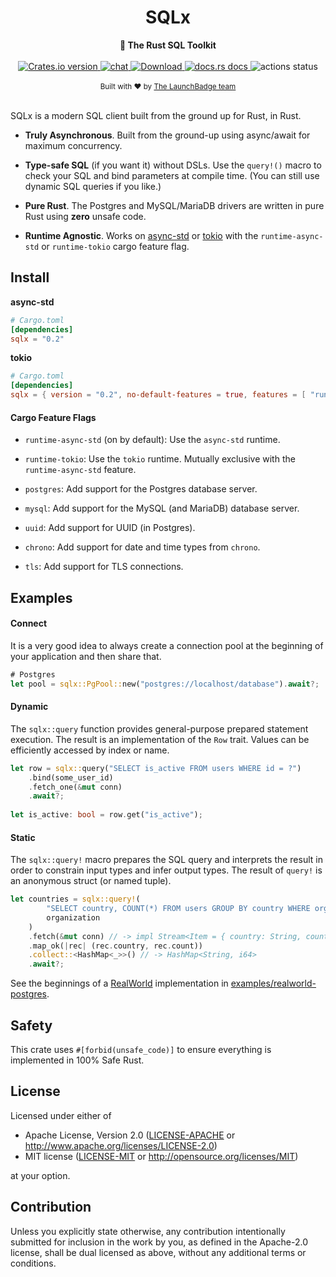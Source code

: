 <h1 align="center">SQLx</h1>
<div align="center">
 <strong>
   🧰 The Rust SQL Toolkit
 </strong>
</div>

<br />

<div align="center">
  <!-- Version -->
  <a href="https://crates.io/crates/sqlx">
    <img src="https://img.shields.io/crates/v/sqlx.svg?style=flat-square"
    alt="Crates.io version" />
  </a>
  <!-- Discord -->
  <a href="https://discord.gg/uuruzJ7">
    <img src="https://img.shields.io/discord/665528275556106240?style=flat-square" alt="chat" />
  </a>
  <!-- Downloads -->
  <a href="https://crates.io/crates/sqlx">
    <img src="https://img.shields.io/crates/d/sqlx.svg?style=flat-square"
      alt="Download" />
  </a>
  <!-- Docs -->
  <a href="https://docs.rs/sqlx">
    <img src="https://img.shields.io/badge/docs-latest-blue.svg?style=flat-square"
      alt="docs.rs docs" />
  </a>
  <!-- Github Actions -->
  <img src="https://img.shields.io/github/workflow/status/launchbadge/sqlx/Rust?style=flat-square" alt="actions status" />
</div>

<br />

<div align="center">
  <sub>Built with ❤️ by <a href="https://launchbadge.com">The LaunchBadge team</a>
</div>

<br />

SQLx is a modern SQL client built from the ground up for Rust, in Rust.

 * **Truly Asynchronous**. Built from the ground-up using async/await for maximum concurrency.

 * **Type-safe SQL** (if you want it) without DSLs. Use the `query!()` macro to check your SQL and bind parameters at 
 compile time. (You can still use dynamic SQL queries if you like.)

 * **Pure Rust**. The Postgres and MySQL/MariaDB drivers are written in pure Rust using **zero** unsafe code.
 
 * **Runtime Agnostic**. Works on [async-std](https://crates.io/crates/async-std) or [tokio](https://crates.io/crates/tokio) with the `runtime-async-std` or `runtime-tokio` cargo feature flag.

## Install

**async-std**

```toml
# Cargo.toml
[dependencies]
sqlx = "0.2"
```

**tokio**

```toml
# Cargo.toml
[dependencies]
sqlx = { version = "0.2", no-default-features = true, features = [ "runtime-tokio", "macros" ] } 
```

#### Cargo Feature Flags

 * `runtime-async-std` (on by default): Use the `async-std` runtime.
 
 * `runtime-tokio`: Use the `tokio` runtime. Mutually exclusive with the `runtime-async-std` feature.
 
 * `postgres`: Add support for the Postgres database server.
 
 * `mysql`: Add support for the MySQL (and MariaDB) database server.
 
 * `uuid`: Add support for UUID (in Postgres).
 
 * `chrono`: Add support for date and time types from `chrono`.
 
 * `tls`: Add support for TLS connections.

## Examples

#### Connect

It is a very good idea to always create a connection pool at the beginning of your application
and then share that.

```rust
# Postgres
let pool = sqlx::PgPool::new("postgres://localhost/database").await?;
```

#### Dynamic

The `sqlx::query` function provides general-purpose prepared statement execution. 
The result is an implementation of the `Row` trait. Values can be efficiently accessed by index or name.

```rust
let row = sqlx::query("SELECT is_active FROM users WHERE id = ?")
    .bind(some_user_id)
    .fetch_one(&mut conn)
    .await?;
    
let is_active: bool = row.get("is_active");
```

#### Static

The `sqlx::query!` macro prepares the SQL query and interprets the result in order to constrain input types and 
infer output types. The result of `query!` is an anonymous struct (or named tuple).

```rust
let countries = sqlx::query!(
        "SELECT country, COUNT(*) FROM users GROUP BY country WHERE organization = ?", 
        organization
    )
    .fetch(&mut conn) // -> impl Stream<Item = { country: String, count: i64 }>
    .map_ok(|rec| (rec.country, rec.count))
    .collect::<HashMap<_>>() // -> HashMap<String, i64>
    .await?;
```

See the beginnings of a [RealWorld](https://github.com/gothinkster/realworld/tree/master/api#users-for-authentication) implementation in [examples/realworld-postgres](./examples/realworld-postgres).

## Safety

This crate uses `#[forbid(unsafe_code)]` to ensure everything is implemented in 100% Safe Rust.

## License

Licensed under either of

 * Apache License, Version 2.0
   ([LICENSE-APACHE](LICENSE-APACHE) or http://www.apache.org/licenses/LICENSE-2.0)
 * MIT license
   ([LICENSE-MIT](LICENSE-MIT) or http://opensource.org/licenses/MIT)

at your option.

## Contribution

Unless you explicitly state otherwise, any contribution intentionally submitted
for inclusion in the work by you, as defined in the Apache-2.0 license, shall be
dual licensed as above, without any additional terms or conditions.
